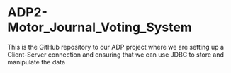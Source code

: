 # ADP2-Motor_Journal_Voting_System
This is the GitHub repository to our ADP project where we are setting up a Client-Server connection and ensuring that we can use JDBC to store and manipulate the data
